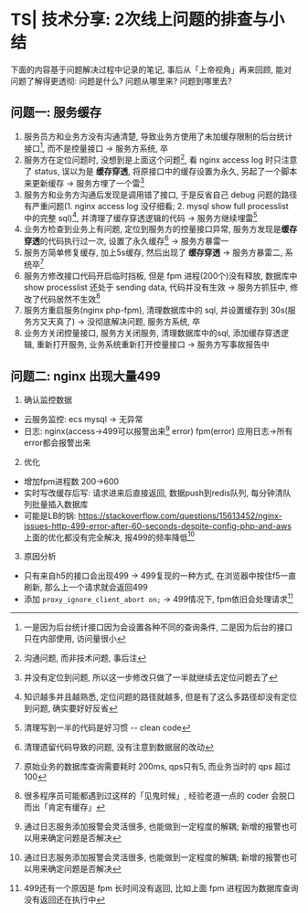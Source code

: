 # TS| 技术分享: 2次线上问题的排查与小结

下面的内容基于问题解决过程中记录的笔记, 事后从「上帝视角」再来回顾, 能对问题了解得更透彻: 问题是什么? 问题从哪里来? 问题到哪里去?

## 问题一: 服务缓存

1. 服务员方和业务方没有沟通清楚, 导致业务方使用了未加缓存限制的后台统计接口[^1], 而不是控量接口 -> 服务方系统, 卒
2. 服务方在定位问题时, 没想到是上面这个问题[^2], 看 nginx access log 时只注意了 status, 误以为是 **缓存穿透**, 将原接口中的缓存设置为永久, 另起了一个脚本来更新缓存 -> 服务方埋了一个雷[^3]
3. 服务方和业务方沟通后发现是调用错了接口, 于是反省自己 debug 问题的路径有严重问题(1. nginx access log 没仔细看; 2. mysql show full processlist 中的完整 sql)[^4], 并清理了缓存穿透逻辑的代码 -> 服务方继续埋雷[^5]
4. 业务方检查到业务上有问题, 定位到服务方的控量接口异常, 服务方发现是**缓存穿透**的代码执行过一次, 设置了永久缓存[^6] -> 服务方暴雷一
5. 服务方简单修复缓存, 加上5s缓存, 然后出现了 **缓存穿透** -> 服务方暴雷二, 系统卒[^7]
6. 服务方修改接口代码开启临时挡板, 但是 fpm 进程(200个)没有释放, 数据库中 show processlist 还处于 sending data, 代码并没有生效 -> 服务方抓狂中, 修改了代码居然不生效[^8]
7. 服务方重启服务(nginx php-fpm), 清理数据库中的 sql, 并设置缓存到 30s(服务方又天真了) -> 没彻底解决问题, 服务方系统, 卒
8. 业务方关闭控量接口, 服务方关闭服务, 清理数据库中的sql, 添加缓存穿透逻辑, 重新打开服务, 业务系统重新打开控量接口 -> 服务方写事故报告中

## 问题二: nginx 出现大量499


1. 确认监控数据
- 云服务监控: ecs mysql -> 无异常
- 日志: nginx(access->499可以报警出来[^9] error) fpm(error) 应用日志->所有error都会报警出来
2. 优化
- 增加fpm进程数 200->600
- 实时写改缓存后写: 请求进来后直接返回, 数据push到redis队列, 每分钟清队列批量插入数据库
- 可能是LB的锅: https://stackoverflow.com/questions/15613452/nginx-issues-http-499-error-after-60-seconds-despite-config-php-and-aws
上面的优化都没有完全解决, 报499的频率降低[^9]
3. 原因分析
- 只有来自h5的接口会出现499 -> 499复现的一种方式, 在浏览器中按住f5一直刷新, 那么上一个请求就会返回499
- 添加 `proxy_ignore_client_abort on;` -> 499情况下, fpm依旧会处理请求[^11]

[^1]: 一是因为后台统计接口因为会设置各种不同的查询条件, 二是因为后台的接口只在内部使用, 访问量很小
[^2]: 沟通问题, 而非技术问题, 事后注
[^3]: 并没有定位到问题, 所以这一步修改只做了一半就继续去定位问题去了
[^4]: 知识越多并且越熟悉, 定位问题的路径就越多, 但是有了这么多路径却没有定位到问题, 确实要好好反省
[^5]: 清理写到一半的代码是好习惯 -- clean code
[^6]: 清理遗留代码导致的问题, 没有注意到数据层的改动
[^7]: 原始业务的数据库查询需要耗时 200ms, qps只有5, 而业务当时的 qps 超过100
[^8]: 很多程序员可能都遇到过这样的「见鬼时候」, 经验老道一点的 coder 会脱口而出「肯定有缓存」
[^9]: 通过日志服务添加报警会灵活很多, 也能做到一定程度的解耦; 新增的报警也可以用来确定问题是否解决
[^10]: 因为每次优化都导致报错频率有所降低, 导致产生「问题已解决的错觉」
[^11]: 499还有一个原因是 fpm 长时间没有返回, 比如上面 fpm 进程因为数据库查询没有返回还在执行中